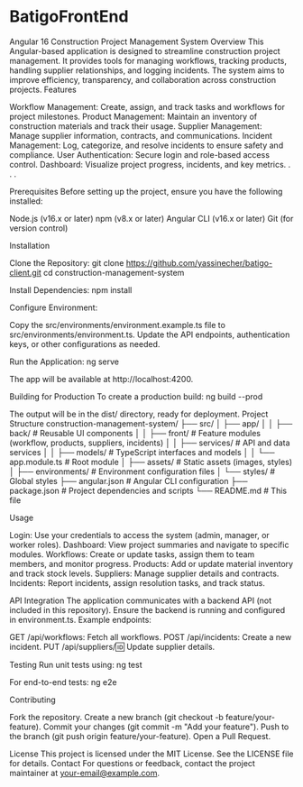 # BatigoFrontEnd
Angular 16 Construction Project Management System
Overview
This Angular-based application is designed to streamline construction project management. It provides tools for managing workflows, tracking products, handling supplier relationships, and logging incidents. The system aims to improve efficiency, transparency, and collaboration across construction projects.
Features

Workflow Management: Create, assign, and track tasks and workflows for project milestones.
Product Management: Maintain an inventory of construction materials and track their usage.
Supplier Management: Manage supplier information, contracts, and communications.
Incident Management: Log, categorize, and resolve incidents to ensure safety and compliance.
User Authentication: Secure login and role-based access control.
Dashboard: Visualize project progress, incidents, and key metrics.
.
.
.

Prerequisites
Before setting up the project, ensure you have the following installed:

Node.js (v16.x or later)
npm (v8.x or later)
Angular CLI (v16.x or later)
Git (for version control)

Installation

Clone the Repository:
git clone https://github.com/yassinecher/batigo-client.git
cd construction-management-system


Install Dependencies:
npm install


Configure Environment:

Copy the src/environments/environment.example.ts file to src/environments/environment.ts.
Update the API endpoints, authentication keys, or other configurations as needed.


Run the Application:
ng serve


The app will be available at http://localhost:4200.



Building for Production
To create a production build:
ng build --prod

The output will be in the dist/ directory, ready for deployment.
Project Structure
construction-management-system/
├── src/
│   ├── app/
│   │   ├── back/         # Reusable UI components
│   │   ├── front/           # Feature modules (workflow, products, suppliers, incidents)
│   │   ├── services/          # API and data services
│   │   ├── models/            # TypeScript interfaces and models
│   │   └── app.module.ts      # Root module
│   ├── assets/                # Static assets (images, styles)
│   ├── environments/          # Environment configuration files
│   └── styles/                # Global styles
├── angular.json               # Angular CLI configuration
├── package.json              # Project dependencies and scripts
└── README.md                 # This file

Usage

Login: Use your credentials to access the system (admin, manager, or worker roles).
Dashboard: View project summaries and navigate to specific modules.
Workflows: Create or update tasks, assign them to team members, and monitor progress.
Products: Add or update material inventory and track stock levels.
Suppliers: Manage supplier details and contracts.
Incidents: Report incidents, assign resolution tasks, and track status.

API Integration
The application communicates with a backend API (not included in this repository). Ensure the backend is running and configured in environment.ts. Example endpoints:

GET /api/workflows: Fetch all workflows.
POST /api/incidents: Create a new incident.
PUT /api/suppliers/:id: Update supplier details.

Testing
Run unit tests using:
ng test

For end-to-end tests:
ng e2e

Contributing

Fork the repository.
Create a new branch (git checkout -b feature/your-feature).
Commit your changes (git commit -m "Add your feature").
Push to the branch (git push origin feature/your-feature).
Open a Pull Request.

License
This project is licensed under the MIT License. See the LICENSE file for details.
Contact
For questions or feedback, contact the project maintainer at your-email@example.com.
